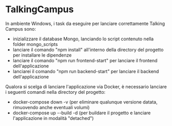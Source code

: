 # TalkingCampus

In ambiente Windows, i task da eseguire per lanciare correttamente Talking Campus sono:
- inizializzare il database Mongo, lanciando lo script contenuto nella folder mongo_scripts
- lanciare il comando "npm install" all'interno della directory del progetto per installare le dipendenze
- lanciare il comando "npm run frontend-start" per lanciare il frontend dell'applicazione
- lanciarei il comando "npm run backend-start" per lanciare il backend dell'applicazione 

Qualora si scelga di lanciare l'applicazione via Docker, è necessario lanciare i seguenti comandi nella directory del progetto:
- docker-compose down -v (per eliminare qualunque versione datata, rimuovendo anche eventuali volumi)
- docker-compose up --build -d (per buildare il progetto e lanciare l'applicazione in modalità "detached")
